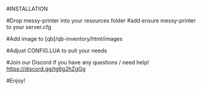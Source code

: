 #INSTALLATION

#Drop messy-printer into your resources folder
#add ensure messy-printer to your server.cfg

#Add image to [qb]/qb-inventory/html/images 

#Adjust CONFIG.LUA to suit your needs

#Join our Discord if you have any questions / need help! https://discord.gg/tg6g2hZgGg

#Enjoy!
